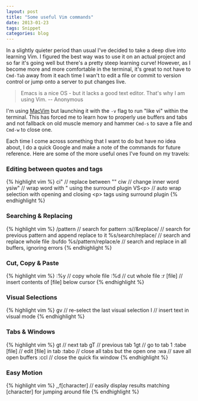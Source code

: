 ```yaml
---
layout: post
title: "Some useful Vim commands"
date: 2013-01-23
tags: Snippet
categories: blog
---
```

In a slightly quieter period than usual I've decided to take a deep dive into learning Vim. I figured the best way was to use it on an actual project and so far it's going well but there's a pretty steep learning curve! However, as I become more and more comfortable in the terminal, it's great to not have to `Cmd-Tab` away from it each time I wan't to edit a file or commit to version control or jump onto a server to put changes live.

> Emacs is a nice OS - but it lacks a good text editor. That's why I am using Vim.
> -- Anonymous

I'm using [MacVim][1] but launching it with the `-v` flag to run "like vi" within the terminal. This has forced me to learn how to properly use buffers and tabs and not fallback on old muscle memory and hammer `Cmd-s` to save a file and `Cmd-w` to close one.

[1]: http://code.google.com/p/macvim/

Each time I come across something that I want to do but have no idea about, I do a quick Google and make a note of the commands for future reference. Here are some of the more useful ones I've found on my travels:

### Editing between quotes and tags

{% highlight vim %}
ci"  // replace between ""
ciw  // change inner word
ysiw"  // wrap word with " using the surround plugin
VS&lt;p&gt;  // auto wrap selection with opening and closing &lt;p&gt; tags using surround plugin
{% endhighlight %}

### Searching & Replacing

{% highlight vim %}
/pattern  // search for pattern
:s//&replace/  // search for previous pattern and append replace to it
%s/search/replace/  // search and replace whole file
:bufdo %s/pattern/replace/e  // search and replace in all buffers, ignoring errors
{% endhighlight %}

### Cut, Copy & Paste

{% highlight vim %}
:%y  // copy whole file
:%d  // cut whole file
:r [file]  // insert contents of [file] below cursor
{% endhighlight %}

### Visual Selections

{% highlight vim %}
gv  // re-select the last visual selection
I  // insert text in visual mode
{% endhighlight %}

### Tabs & Windows

{% highlight vim %}
gt  // next tab
gT  // previous tab
1gt  // go to tab 1
:tabe [file]  // edit [file] in tab
:tabo  // close all tabs but the open one
:wa  // save all open buffers
:ccl  // close the quick fix window
{% endhighlight %}

### Easy Motion

{% highlight vim %}
,,f[character]  // easily display results matching [character] for jumping around file
{% endhighlight %}
